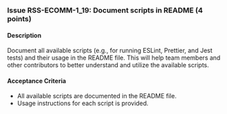 ### Issue RSS-ECOMM-1_19: Document scripts in README (4 points)

#### Description

Document all available scripts (e.g., for running ESLint, Prettier, and Jest tests) and their usage in the README file. This will help team members and other contributors to better understand and utilize the available scripts.

#### Acceptance Criteria

- All available scripts are documented in the README file.
- Usage instructions for each script is provided.
